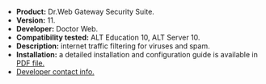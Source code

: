 * **Product:** Dr.Web Gateway Security Suite.
* **Version:** 11.
* **Developer:** Doctor Web.
* **Compatibility tested:** ALT Education 10, ALT Server 10.
* **Description:**
internet traffic filtering for viruses and spam.
* **Installation:**
a detailed installation and configuration guide is available in [PDF file.](https://www.basealt.ru/fileadmin/user_upload/compatibility/instr/ab0ba6f76b31a6764f807556bb375847.pdf)
* [Developer contact info.](https://www.drweb.ru/)


